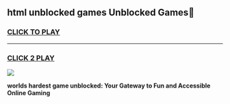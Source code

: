 
## html unblocked games Unblocked Games👋
<h3>
<a href="https://premium.freeplayer.one?title=html_unblocked_games&ref=16F">CLICK TO PLAY</a></h3>
<hr>

<h3>
<a href="https://premium.freeplayer.one?title=html_unblocked_games&ref=16F">CLICK 2 PLAY</a>
  
</h3>

<a href="https://premium.freeplayer.one?title=html_unblocked_games&ref=16F/"><img src="https://clearcache.store/games.png"></a>


**worlds hardest game unblocked: Your Gateway to Fun and Accessible Online Gaming**
